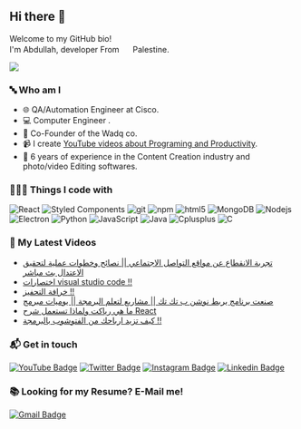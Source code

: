 ## Hi there 👋
Welcome to my GitHub bio!</br>
I'm Abdullah, developer From 
<img src="https://image.flaticon.com/icons/svg/197/197467.svg" width="16"/> Palestine.


![](https://komarev.com/ghpvc/?username=abdullah-saadeddin&label=PROFILE+VIEWS&color=yellow)
### 🔤 Who am I
- 🌐 QA/Automation Engineer at Cisco.
- 💻 Computer Engineer .
- 🌱 Co-Founder of the Wadq co.
- 📹 I create [YouTube videos about Programing and Productivity](https://youtube.com/AbdullahSaadEddin).
- 🧪 6 years of experience in the Content Creation industry and photo/video Editing softwares.


### 👨🏻‍💻 Things I code with
<p>
  <img alt="React" src="https://img.shields.io/badge/-React.js-61DAFB?style=flat-square&logo=react&logoColor=white" />
  <img alt="Styled Components" src="https://img.shields.io/badge/-Styled_Components-db7092?style=flat-square&logo=styled-components&logoColor=white" />
  <img alt="git" src="https://img.shields.io/badge/-Git-F05032?style=flat-square&logo=git&logoColor=white" />
  <img alt="npm" src="https://img.shields.io/badge/-NPM-CB3837?style=flat-square&logo=npm&logoColor=white" />
  <img alt="html5" src="https://img.shields.io/badge/-HTML5-E34F26?style=flat-square&logo=html5&logoColor=white" />
  <img alt="MongoDB" src="https://img.shields.io/badge/-MongoDB-13aa52?style=flat-square&logo=mongodb&logoColor=white" />
  <img alt="Nodejs" src="https://img.shields.io/badge/-Nodejs-43853d?style=flat-square&logo=Node.js&logoColor=white" />
  <img alt="Electron" src="https://img.shields.io/badge/-Electron-47848F?style=flat-square&logo=Electron&logoColor=white" />
  <img alt="Python" src="https://img.shields.io/badge/-Python-3776AB?style=flat-square&logo=Python&logoColor=white" />
<img alt="JavaScript" src="https://img.shields.io/badge/-JavaScript-F7DF1E?style=flat-square&logo=JavaScript&logoColor=black" />
  <img alt="Java" src="https://img.shields.io/badge/-Java-007396?style=flat-square&logo=Java&logoColor=white" />
  <img alt="Cplusplus" src="https://img.shields.io/badge/C++-00599C?style=flat-square&logo=c%2B%2B&logoColor=white" />
  <img alt="C" src="https://img.shields.io/badge/-C-A8B9CC?style=flat-square&logo=C&logoColor=black" />
</p>


### 📝 My Latest Videos
- [تجربة الانقطاع عن مواقع التواصل الاجتماعي || نصائح وخطوات عملية لتحقيق الاعتدال بث مباشر](https://www.youtube.com/watch?v=Oik1Ypo2Q3U)
- [اختصارات visual studio code !!](https://www.youtube.com/watch?v=GPsGH2qHR18)
- [خرافة التحفيز !!](https://www.youtube.com/watch?v=IluSi5piwGA)
- [صنعت برنامج يربط نوشن ب تك تك || مشاريع لتعلم البرمجة || يوميات مبرمج](https://www.youtube.com/watch?v=6FeT1RvI_6c)
- [ما هي رياكت ولماذا تستعمل شرح React](https://www.youtube.com/watch?v=CdK-drC8xnE)
- [كيف تزيد ارباحك من الفتوشوب بالبرمجة !!](https://www.youtube.com/watch?v=Uk4EYcVNUkY)

### 📬 Get in touch
[![YouTube Badge](https://img.shields.io/badge/-@AbdullahSaadEddin-c4302b?style=flat-square&labelColor=c4302b&logo=youtube&logoColor=white&link=https://youtube.com/AbdullahSaadEddin)](https://youtube.com/AbdullahSaadEddin) 
[![Twitter Badge](https://img.shields.io/badge/-@abdullahsaadeddin-1ca0f1?style=flat-square&labelColor=1ca0f1&logo=twitter&logoColor=white&link=https://twitter.com/abdullahsadedin)](https://twitter.com/abdullahsadedin) 
[![Instagram Badge](https://img.shields.io/badge/-@abdullah_sadeddin-F44747?style=flat-square&labelColor=F44747&logo=instagram&logoColor=white&link=https://www.instagram.com/abdullah_sadeddin/)](https://www.instagram.com/abdullah_sadeddin/) 
[![Linkedin Badge](https://img.shields.io/badge/-abdullahsaadeddin-blue?style=flat-square&logo=Linkedin&logoColor=white&link=https://www.linkedin.com/in/abdullah-saadeddin/)](https://www.linkedin.com/in/abdullah-saadeddin/)


### 📚 Looking for my Resume? E-Mail me!
[![Gmail Badge](https://img.shields.io/badge/-abdullahsaadeddin.yt@gmail.com-c14438?style=flat-square&logo=Gmail&logoColor=white&link=mailto:abdullahsaadeddin.yt@gmail.com)](mailto:abdullahsaadeddin.yt@gmail.com)

